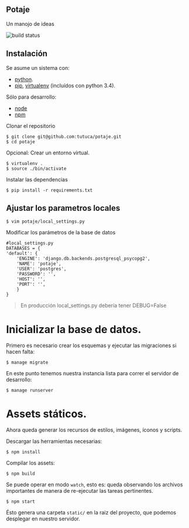 Potaje
------

Un manojo de ideas

![build status](https://travis-ci.org/tutuca/potaje.svg?branch=master)

Instalación
-------------------

Se asume un sistema con:

- [python](http://python.org).
- [pip](http://www.pip-installer.org/), [virtualenv](http://www.virtualenv.org/)
  (incluídos con python 3.4).

Sólo para desarrollo:

- [node](http://nodejs.org/)
- [npm](https://www.npmjs.org/)

Clonar el repositorio

    $ git clone git@github.com:tutuca/potaje.git
    $ cd potaje

Opcional: Crear un entorno virtual.

    $ virtualenv .
    $ source ./bin/activate

Instalar las dependencias

    $ pip install -r requirements.txt

## Ajustar los parametros locales

    $ vim potaje/local_settings.py

Modificar los parámetros de la base de datos

    #local_settings.py
    DATABASES = {
    'default': {
        'ENGINE': 'django.db.backends.postgresql_psycopg2',
        'NAME': 'potaje',
        'USER': 'postgres',
        'PASSWORD': '',
        'HOST': '',
        'PORT': '',
        }
    }   

> En producción local_settings.py debería tener DEBUG=False

# Inicializar la base de datos.

Primero es necesario crear los esquemas y ejecutar las migraciones si hacen falta:

    $ manage migrate

En este punto tenemos nuestra instancia lista para correr el servidor de
desarrollo:

    $ manage runserver

# Assets státicos.

Ahora queda generar los recursos de estilos, imágenes, íconos y scripts.

Descargar las herramientas necesarias:

    $ npm install  

Compilar los assets:

    $ npm build

Se puede operar en modo `watch`, esto es: queda observando los archivos importantes de manera de re-ejecutar las tareas pertinentes.

    $ npm start

Ésto genera una carpeta `static/` en la raiz del proyecto, que podemos desplegar en nuestro servidor.
